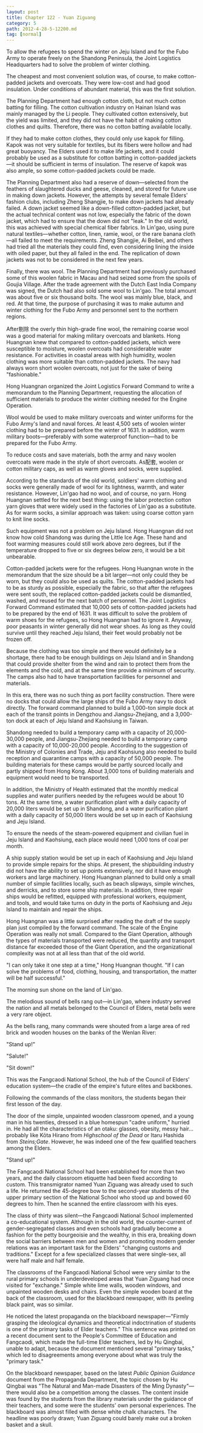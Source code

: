 ```yaml
---
layout: post
title: Chapter 122 - Yuan Ziguang
category: 5
path: 2012-4-28-5-12200.md
tag: [normal]
---
```


To allow the refugees to spend the winter on Jeju Island and for the Fubo Army to operate freely on the Shandong Peninsula, the Joint Logistics Headquarters had to solve the problem of winter clothing.

The cheapest and most convenient solution was, of course, to make cotton-padded jackets and overcoats. They were low-cost and had good insulation. Under conditions of abundant material, this was the first solution.

The Planning Department had enough cotton cloth, but not much cotton batting for filling. The cotton cultivation industry on Hainan Island was mainly managed by the Li people. They cultivated cotton extensively, but the yield was limited, and they did not have the habit of making cotton clothes and quilts. Therefore, there was no cotton batting available locally.

If they had to make cotton clothes, they could only use kapok for filling. Kapok was not very suitable for textiles, but its fibers were hollow and had great buoyancy. The Elders used it to make life jackets, and it could probably be used as a substitute for cotton batting in cotton-padded jackets—it should be sufficient in terms of insulation. The reserve of kapok was also ample, so some cotton-padded jackets could be made.

The Planning Department also had a reserve of down—selected from the feathers of slaughtered ducks and geese, cleaned, and stored for future use in making down jackets. However, the attempts by several female Elders' fashion clubs, including Zheng Shangjie, to make down jackets had already failed. A down jacket seemed like a down-filled cotton-padded jacket, but the actual technical content was not low, especially the fabric of the down jacket, which had to ensure that the down did not "leak." In the old world, this was achieved with special chemical fiber fabrics. In Lin'gao, using pure natural textiles—whether cotton, linen, ramie, wool, or the rare banana cloth—all failed to meet the requirements. Zheng Shangjie, Ai Beibei, and others had tried all the materials they could find, even considering lining the inside with oiled paper, but they all failed in the end. The replication of down jackets was not to be considered in the next few years.

Finally, there was wool. The Planning Department had previously purchased some of this woolen fabric in Macau and had seized some from the spoils of Goujia Village. After the trade agreement with the Dutch East India Company was signed, the Dutch had also sold some wool to Lin'gao. The total amount was about five or six thousand bolts. The wool was mainly blue, black, and red. At that time, the purpose of purchasing it was to make autumn and winter clothing for the Fubo Army and personnel sent to the northern regions.

After剔除 the overly thin high-grade fine wool, the remaining coarse wool was a good material for making military overcoats and blankets. Hong Huangnan knew that compared to cotton-padded jackets, which were susceptible to moisture, woolen overcoats had considerable water resistance. For activities in coastal areas with high humidity, woolen clothing was more suitable than cotton-padded jackets. The navy had always worn short woolen overcoats, not just for the sake of being "fashionable."

Hong Huangnan organized the Joint Logistics Forward Command to write a memorandum to the Planning Department, requesting the allocation of sufficient materials to produce the winter clothing needed for the Engine Operation.

Wool would be used to make military overcoats and winter uniforms for the Fubo Army's land and naval forces. At least 4,500 sets of woolen winter clothing had to be prepared before the winter of 1631. In addition, warm military boots—preferably with some waterproof function—had to be prepared for the Fubo Army.

To reduce costs and save materials, both the army and navy woolen overcoats were made in the style of short overcoats. As配套, woolen or cotton military caps, as well as warm gloves and socks, were supplied.

According to the standards of the old world, soldiers' warm clothing and socks were generally made of wool for its lightness, warmth, and water resistance. However, Lin'gao had no wool, and of course, no yarn. Hong Huangnan settled for the next best thing: using the labor protection cotton yarn gloves that were widely used in the factories of Lin'gao as a substitute. As for warm socks, a similar approach was taken: using coarse cotton yarn to knit line socks.

Such equipment was not a problem on Jeju Island. Hong Huangnan did not know how cold Shandong was during the Little Ice Age. These hand and foot warming measures could still work above zero degrees, but if the temperature dropped to five or six degrees below zero, it would be a bit unbearable.

Cotton-padded jackets were for the refugees. Hong Huangnan wrote in the memorandum that the size should be a bit larger—not only could they be worn, but they could also be used as quilts. The cotton-padded jackets had to be as sturdy as possible, especially the fabric, so that after the refugees were sent south, the replaced cotton-padded jackets could be dismantled, washed, and reused for the next batch of personnel. The Joint Logistics Forward Command estimated that 10,000 sets of cotton-padded jackets had to be prepared by the end of 1631. It was difficult to solve the problem of warm shoes for the refugees, so Hong Huangnan had to ignore it. Anyway, poor peasants in winter generally did not wear shoes. As long as they could survive until they reached Jeju Island, their feet would probably not be frozen off.

Because the clothing was too simple and there would definitely be a shortage, there had to be enough buildings on Jeju Island and in Shandong that could provide shelter from the wind and rain to protect them from the elements and the cold, and at the same time provide a minimum of security. The camps also had to have transportation facilities for personnel and materials.

In this era, there was no such thing as port facility construction. There were no docks that could allow the large ships of the Fubo Army navy to dock directly. The forward command planned to build a 1,000-ton simple dock at each of the transit points in Dengzhou and Jiangsu-Zhejiang, and a 3,000-ton dock at each of Jeju Island and Kaohsiung in Taiwan.

Shandong needed to build a temporary camp with a capacity of 20,000-30,000 people, and Jiangsu-Zhejiang needed to build a temporary camp with a capacity of 10,000-20,000 people. According to the suggestion of the Ministry of Colonies and Trade, Jeju and Kaohsiung also needed to build reception and quarantine camps with a capacity of 50,000 people. The building materials for these camps would be partly sourced locally and partly shipped from Hong Kong. About 3,000 tons of building materials and equipment would need to be transported.

In addition, the Ministry of Health estimated that the monthly medical supplies and water purifiers needed by the refugees would be about 10 tons. At the same time, a water purification plant with a daily capacity of 20,000 liters would be set up in Shandong, and a water purification plant with a daily capacity of 50,000 liters would be set up in each of Kaohsiung and Jeju Island.

To ensure the needs of the steam-powered equipment and civilian fuel in Jeju Island and Kaohsiung, each place would need 1,000 tons of coal per month.

A ship supply station would be set up in each of Kaohsiung and Jeju Island to provide simple repairs for the ships. At present, the shipbuilding industry did not have the ability to set up points extensively, nor did it have enough workers and large machinery. Hong Huangnan planned to build only a small number of simple facilities locally, such as beach slipways, simple winches, and derricks, and to store some ship materials. In addition, three repair ships would be refitted, equipped with professional workers, equipment, and tools, and would take turns on duty in the ports of Kaohsiung and Jeju Island to maintain and repair the ships.

Hong Huangnan was a little surprised after reading the draft of the supply plan just compiled by the forward command. The scale of the Engine Operation was really not small. Compared to the Giant Operation, although the types of materials transported were reduced, the quantity and transport distance far exceeded those of the Giant Operation, and the organizational complexity was not at all less than that of the old world.

"I can only take it one step at a time," Hong Huangnan thought. "If I can solve the problems of food, clothing, housing, and transportation, the matter will be half successful."

The morning sun shone on the land of Lin'gao.

The melodious sound of bells rang out—in Lin'gao, where industry served the nation and all metals belonged to the Council of Elders, metal bells were a very rare object.

As the bells rang, many commands were shouted from a large area of red brick and wooden houses on the banks of the Wenlan River:

"Stand up!"

"Salute!"

"Sit down!"

This was the Fangcaodi National School, the hub of the Council of Elders' education system—the cradle of the empire's future elites and backbones.

Following the commands of the class monitors, the students began their first lesson of the day.

The door of the simple, unpainted wooden classroom opened, and a young man in his twenties, dressed in a blue homespun "cadre uniform," hurried in. He had all the characteristics of an otaku: glasses, obesity, messy hair... probably like Kōta Hirano from *Highschool of the Dead* or Itaru Hashida from *Steins;Gate*. However, he was indeed one of the few qualified teachers among the Elders.

"Stand up!"

The Fangcaodi National School had been established for more than two years, and the daily classroom etiquette had been fixed according to custom. This transmigrator named Yuan Ziguang was already used to such a life. He returned the 45-degree bow to the second-year students of the upper primary section of the National School who stood up and bowed 60 degrees to him. Then he scanned the entire classroom with his eyes.

The class of thirty was silent—the Fangcaodi National School implemented a co-educational system. Although in the old world, the counter-current of gender-segregated classes and even schools had gradually become a fashion for the petty bourgeoisie and the wealthy, in this era, breaking down the social barriers between men and women and promoting modern gender relations was an important task for the Elders' "changing customs and traditions." Except for a few specialized classes that were single-sex, all were half male and half female.

The classrooms of the Fangcaodi National School were very similar to the rural primary schools in underdeveloped areas that Yuan Ziguang had once visited for "exchange." Simple white lime walls, wooden windows, and unpainted wooden desks and chairs. Even the simple wooden board at the back of the classroom, used for the blackboard newspaper, with its peeling black paint, was so similar.

He noticed the latest propaganda on the blackboard newspaper—"Firmly grasping the ideological dynamics and theoretical indoctrination of students is one of the primary tasks of Elder teachers." This sentence was printed on a recent document sent to the People's Committee of Education and Fangcaodi, which made the full-time Elder teachers, led by Hu Qingbai, unable to adapt, because the document mentioned several "primary tasks," which led to disagreements among everyone about what was truly the "primary task."

On the blackboard newspaper, based on the latest *Public Opinion Guidance* document from the Propaganda Department, the topic chosen by Hu Qingbai was "The Natural and Man-made Disasters of the Ming Dynasty"—there would also be a competition among the classes. The content inside was found by the students from the library materials under the guidance of their teachers, and some were the students' own personal experiences. The blackboard was almost filled with dense white chalk characters. The headline was poorly drawn; Yuan Ziguang could barely make out a broken basket and a skull.